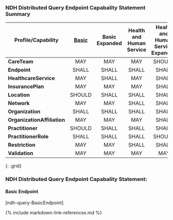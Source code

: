 ### NDH Distributed Query Endpoint Capabality Statement Summary

|Profile/Capability| [Basic](CapabilityStatement-ndh-query-BasicEndpoint.html) | Basic Expanded | Health and Human Service | Health and Human Service Expanded | Human Service | Human Service Expanded | Provider | Provider Expended |
| ---------------- | :---: | :------------: | :----------------------: | :-------------------------------: | :-----------: | :--------------------: | :------: | :---------------: |
|**CareTeam**               |  MAY | MAY | MAY | SHOULD | MAY | MAY | MAY | MAY |
|**Endpoint**               |  SHALL | SHALL | SHALL | SHALL | SHALL | SHALL | SHALL | SHALL |
|**HealthcareService**      |  MAY   | SHALL | MAY   | SHALL | SHALL | SHALL | SHOULD| SHALL |
|**InsurancePlan**          |  MAY   | MAY   | MAY   | SHALL | MAY   | SHALL | MAY   | SHOULD|
|**Location**               |  SHOULD| SHALL | SHALL | SHALL | SHALL | SHALL | SHALL | SHALL |
|**Network**                |  MAY   | MAY   | SHALL | SHALL | SHOULD| SHALL | MAY   | SHOULD|
|**Organization**           |  SHALL | SHALL | SHALL | SHALL | SHALL | SHALL | SHALL | SHALL |
|**OrganizationAffiliation**|  MAY   | MAY   | MAY   | SHALL | SHOULD| SHALL | SHOULD| SAHLL |
|**Practitioner**           |  SHOULD| SHALL | SHALL | SHALL | MAY   | MAY   | SHALL | SHALL |
|**PractitionerRole**       |  SHALL | SHALL | SHALL | SHOULD| SHOULD| SHALL | SHALL | SHALL |
|**Restriction**            |  MAY   | MAY   | SHALL | SHALL | SHALL | SHALL | SHALL | SHALL |
|**Validation**             |  MAY   | MAY   | MAY   | MAY   | MAY   | MAY   | MAY   | MAY   |
{: .grid}

### NDH Distributed Query Endpoint Capabality Statement:

#### Basic Endpoint

[ndh-query-BasicEndpoint]

{% include markdown-link-references.md %}

<!--
#### Part 1

|Capability/Resources  |   CareTeam     |  Endpoint     |  HealthcareService     |  Endpoint     |  InsurancePlan     |  Location     |
|----------------------|   :-------:    |  :------:     |  :----------------:    |  :------:     |  :-----------:     |  :------:     |
|**Basic Endpoint**| MAY | SHALL | MAY | SHALL | MAY | SHOULD |
|**Basic Expanded**| MAY | SHALL | SHALL | SHALL | MAY | SHALL |
|**Health & Human Service Endpoint**| MAY | SHALL | MAY | SHALL | MAY | SHALL |
|**Health & Human Service Expaned**| SHOULD | SHALL | SHALL | SHALL | SHALL | SHALL |
|**Human Service Endpoint**|MAY|SHALL|SHALL|SHALL|MAY|SHALL|
|**Human Service Expand**|MAY|SHALL|SHALL|SHALL|SHALL|SHALL|
|**Provider Endpoint**|MAY|SHALL|SHOULD|SHALL|MAY|SHALL|
|**Provider Expanded**|MAY|SHALL|SHALL|SHALL|SHOULD|SHALL|
{: .grid}

#### Part 2

|Capability/Resources  |Network|Organization|OrganizationAffiliation|Practitioner|PractitionerRole|Restriction|Verification|
|----------------------|:-----:|:----------:|:---------------------:|:----------:|:--------------:|:---------:|:----------:|
|**Basic Endpoint**|MAY|SHALL|MAY|SHOULD|SHOULD|MAY|MAY|
|**Basic Expanded**|MAY|SHALL|MAY|SHALL|SHALL|MAY|MAY|
|**Health & Human Service Endpoint**|SHALL|SHALL|MAY|SHALL|SHALL|SHALL|MAY|
|**Health & Human Service Expaned**|SHOULD|SHALL|SHALL|SHALL|SHALL|SHALL|MAY|
|**Human Service Endpoint**|SHOULD|SHALL|SHOULD|MAY|SHOULD|SHALL|MAY|
|**Human Service Expand**|SHALL|SHALL|SHALL|MAY|SHALL|MAY|MAY|
|**Provider Endpoint**|MAY|SHALL|SHOULD|SHALL|SHALL|SHALL|MAY|
|**Provider Expanded**|SHOULD|SHALL|SHALL|SHALL|SHALL|SHALL|MAY|
{: .grid}

-->
